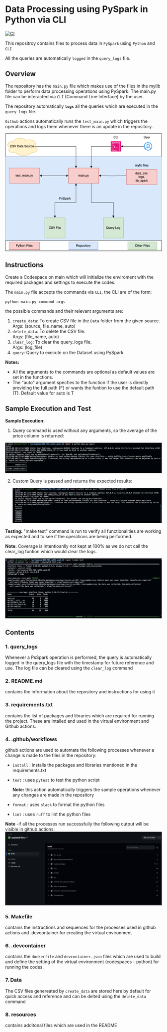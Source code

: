 # Data Processing using PySpark in Python via CLI

[![CI](https://github.com/nogibjj/IDS-706_rg361_week-10/actions/workflows/cicd.yml/badge.svg)](https://github.com/nogibjj/IDS-706_rg361_week-10/actions/workflows/cicd.yml)

This repositroy contains files to process data in ``PySpark`` using ``Python`` and ``CLI``

All the queries are automatically ``logged`` in the ``query_logs`` file.

## Overview

The repository has the ``main.py`` file which makes use of the files in the mylib folder to perform data processing operations using PySpark. The main.py file can be interacted via ``CLI`` (Command Line Interface) by the user.

The repository automatically **``logs``** all the queries which are executed in the ``query_logs`` file.

``Github`` actions automatically runs the ``test_main.py`` which triggers the operations and logs them whenever there is an update in the repository.

![Schema](resources/schema.png)

## Instructions

Create a Codespace on main which will initialize the enviroment with the required packages and settings to execute the codes.

The ``main.py`` file accepts the commands via ``CLI``, the CLI are of the form:

```console
python main.py command args
```
the possible commands and their relevant arguments are:
1. ``create_data``: To create CSV file in the ``Data`` folder from the given source.<br>Args: (source, file_name, auto)
2. ``delete_data``: To delete the CSV file.<br>Args: (file_name, auto)
3. ``clear_log``: To clear the query_logs file.<br>Args: (log_file)
4. ``query``: Query to execute on the Dataset using PySpark

**Notes:** 
- All the arguments to the commands are optional as default values are set in the functions.
- The "auto" argument specfies to the function if the user is directly providing the full path (F) or wants the funtion to use the default path (T). Default value for auto is T

## Sample Execution and Test
  **Sample Execution:** 
  1. Query command is used without any arguments, so the average of the price column is returned:

   ![Auto Query](resources/query_auto.png)

  2. Custom Query is passed and returns the expected results:
  
     ![Auto Query](resources/query_manual.png)
   
**Testing:** "make test" command is run to verify all functionalities are working as expected and to see if the operations are being performed.

**Note:** Coverage is intentioanlly not kept at 100% as we do not call the clear_log funtion which would clear the logs.

![Test Execution](resources/test.png)


## Contents

### 1. query_logs
  Whenever a  PsSpark operation is performed, the query is automatically logged in the query_logs file with the timestamp for future reference and use. The log file can be cleared using the ``clear_log`` command

### 2. README.md
   contains the information about the repository and instructions for using it
   
### 3. requirements.txt
   contains the list of packages and libraries which are required for running the project. These are intalled and used in the virtual environment and Github actions.
   
### 4. .github/workflows
   github actions are used to automate the following processes whenever a change is made to the files in the repository:
   - ``install`` : installs the packages and libraries mentioned in the requirements.txt
   - ``test`` : uses ``pytest`` to test the python script
      
      **Note:** this action automatically triggers the sample operations whenever any changes are made in the repository
     
   - ``format`` : uses ``black`` to format the python files
   - ``lint`` : uses ``ruff`` to lint the python files
   
     
   **Note** -if all the processes run successfully the following output will be visible in github actions:
   ![Success Build](resources/build.png)
   
### 5. Makefile
   contains the instructions and sequences for the processes used in github actions and .devcontainer for creating the virtual environment
   
### 6. .devcontainer
   contains the ``dockerfile`` and ``devcontainer.json`` files which are used to build and define the setting of the virtual environment (codespaces - python) for running the codes.

### 7. Data
   The CSV files genereated by ``create_data`` are stored here by default for quick access and reference and can be delted using the ``delete_data`` command

### 8. resources 
   contains additonal files which are used in the README




  
